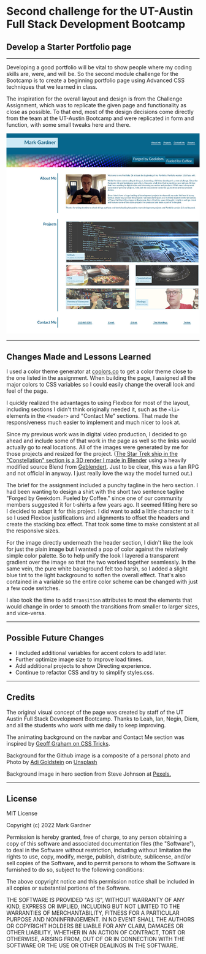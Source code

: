 # Second challenge for the UT-Austin Full Stack Development Bootcamp

## Develop a Starter Portfolio page 


___



Developing a good portfolio will be vital to show people where my coding skills are, were, and will be. So the second module challenge for the Bootcamp is to create a beginning portfolio page using Advanced CSS techniques that we learned in class.

The inspiration for the overall layout and design is from the Challenge Assignment, which was to replicate the given page and functionality as close as possible. To that end, most of the design decisions come directly from the team at the UT-Austin Bootcamp and were replicated in form and function, with some small tweaks here and there. 

![Screenshot of Portfolio Page](./assets/images/Advanced%20CSS%20Portfolio%20screenshot.jpg)


___


## Changes Made and Lessons Learned

I used a color theme generator at [coolors.co](https://coolors.co) to get a color theme close to the one listed in the assignment. When building the page, I assigned all the major colors to CSS variables so I could easily change the overall look and feel of the page.  

I quickly realized the advantages to using Flexbox for most of the layout, including sections I didn't think originally needed it, such as the `<li>` elements in the `<header>` and "Contact Me" sections. That made the responsiveness much easier to implement and much nicer to look at. 

Since my previous work was in digital video production, I decided to go ahead and include some of that work in the page as well so the links would actually go to real locations. All of the images were generated by me for those projects and resized for the project. ([The Star Trek ship in the "Constellation" section is a 3D render I made in Blender](https://blenderartists.org/t/remaking-a-star-trek-sovereign-model-bit-by-bit/1208369) using a heavily modified source Blend from [Geblendert](https://sketchfab.com/3d-models/star-trek-sovereign-class-ussgeblendert-30608d0b13984ef9a16512ec65edd566). Just to be clear, this was a fan RPG and not official in anyway. I just really love the way the model turned out.)

The brief for the assignment included a punchy tagline in the hero section. I had been wanting to design a shirt with the short two sentence tagline "Forged by Geekdom. Fueled by Coffee." since one of our community members suggested it for t-shirts a few years ago. It seemed fitting here so I decided to adapt it for this project. I did want to add a little character to it so I used Flexbox justifications and alignments to offset the headers and create the stacking box effect. That took some time to make consistent at all the responsive sizes.

For the image directly underneath the header section, I didn't like the look for just the plain image but I wanted a pop of color against the relatively simple color palette. So to help unify the look I layered a transparent gradient over the image so that the two worked together seamlessly. In the same vein, the pure white background felt too harsh, so I added a slight blue tint to the light background to soften the overall effect. That's also contained in a variable so the entire color scheme can be changed with just a few code switches.

I also took the time to add `transition` attributes to most the elements that would change in order to smooth the transitions from smaller to larger sizes, and vice-versa.


___


## Possible Future Changes

- I included additional variables for accent colors to add later.
- Further optimize image size to improve load times.
- Add additional projects to show Directing experience.
- Continue to refactor CSS and try to simplify styles.css.

___



## Credits

The original visual concept of the page was created by staff of the UT Austin Full Stack Development Bootcamp. Thanks to Leah, Ian, Negin, Diem, and all the students who work with me daily to keep improving. 

The animating background on the navbar and Contact Me section was inspired by [Geoff Graham on CSS Tricks](https://css-tricks.com/having-fun-with-link-hover-effects/).

Background for the Github image is a composite of a personal photo and Photo by [Adi Goldstein](https://unsplash.com/@adigold1?utm_source=unsplash&utm_medium=referral&utm_content=creditCopyText) on [Unsplash](https://unsplash.com/s/photos/technology?utm_source=unsplash&utm_medium=referral&utm_content=creditCopyText)
  
Background image in hero section from Steve Johnson at [Pexels.](https://www.pexels.com/photo/multicolored-lighted-device-1044990/)


___


## License

MIT License

Copyright (c) 2022 Mark Gardner

Permission is hereby granted, free of charge, to any person obtaining a copy
of this software and associated documentation files (the "Software"), to deal
in the Software without restriction, including without limitation the rights
to use, copy, modify, merge, publish, distribute, sublicense, and/or sell
copies of the Software, and to permit persons to whom the Software is
furnished to do so, subject to the following conditions:

The above copyright notice and this permission notice shall be included in all
copies or substantial portions of the Software.

THE SOFTWARE IS PROVIDED "AS IS", WITHOUT WARRANTY OF ANY KIND, EXPRESS OR
IMPLIED, INCLUDING BUT NOT LIMITED TO THE WARRANTIES OF MERCHANTABILITY,
FITNESS FOR A PARTICULAR PURPOSE AND NONINFRINGEMENT. IN NO EVENT SHALL THE
AUTHORS OR COPYRIGHT HOLDERS BE LIABLE FOR ANY CLAIM, DAMAGES OR OTHER
LIABILITY, WHETHER IN AN ACTION OF CONTRACT, TORT OR OTHERWISE, ARISING FROM,
OUT OF OR IN CONNECTION WITH THE SOFTWARE OR THE USE OR OTHER DEALINGS IN THE
SOFTWARE.
